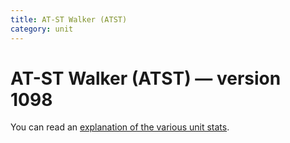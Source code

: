 ```yaml
---
title: AT-ST Walker (ATST)
category: unit
---
```


# AT-ST Walker (ATST) — version 1098

You can read an [explanation  of the various unit stats](unitexplained.md).

